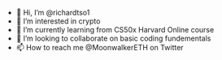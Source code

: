 - 👋 Hi, I’m @richardtso1
- 👀 I’m interested in crypto
- 🌱 I’m currently learning from CS50x Harvard Online course
- 💞️ I’m looking to collaborate on basic coding fundementals
- 📫 How to reach me @MoonwalkerETH on Twitter

<!---
richardtso1/richardtso1 is a ✨ special ✨ repository because its `README.md` (this file) appears on your GitHub profile.
You can click the Preview link to take a look at your changes.
--->

